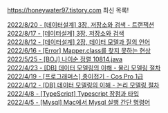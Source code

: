 https://honeywater97.tistory.com 최신 목록! 

[2022/8/20 - [데이터설계] 3장, 저장소와 검색 -  트랜잭션](https://honeywater97.tistory.com/274) <br>
[2022/8/17 - [데이터설계] 3장, 저장소와 검색](https://honeywater97.tistory.com/273) <br>
[2022/8/12 - [데이터설계] 2장, 데이터 모델과 질의 언어](https://honeywater97.tistory.com/272) <br>
[2022/6/16 - [Error] Mapper.class를 찾지 못하는 현상](https://honeywater97.tistory.com/271) <br>
[2022/5/25 - [BOJ] 나이순 정렬 10814.java](https://honeywater97.tistory.com/270) <br>
[2022/4/23 - [DB] 데이터 모델링의 이해 - 물리 모델링 절차](https://honeywater97.tistory.com/269) <br>
[2022/4/19 - [프로그래머스] 종이접기 - Cos Pro 1급](https://honeywater97.tistory.com/268) <br>
[2022/4/12 - [DB] 데이터 모델링의 이해 - 논리 모델링 절차](https://honeywater97.tistory.com/267) <br>
[2022/4/8 - [TypeScript] Typescript 장점과 타입](https://honeywater97.tistory.com/266) <br>
[2022/4/5 - [Mysql] Mac에서 Mysql 실행 간단 명령어](https://honeywater97.tistory.com/265) <br>
